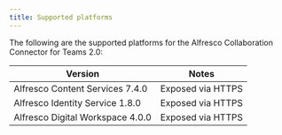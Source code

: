 ```yaml
---
title: Supported platforms
---
```


The following are the supported platforms for the Alfresco Collaboration Connector for Teams 2.0:

|Version|Notes|
|-------|-----|
|Alfresco Content Services 7.4.0|Exposed via HTTPS|
|Alfresco Identity Service 1.8.0|Exposed via HTTPS|
|Alfresco Digital Workspace 4.0.0|Exposed via HTTPS|
